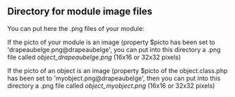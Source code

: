 
Directory for module image files
--------------------------------

You can put here the .png files of your module:


If the picto of your module is an image (property $picto has been set to 'drapeaubelge.png@drapeaubelge', you can put into this
directory a .png file called *object_drapeaubelge.png* (16x16 or 32x32 pixels)


If the picto of an object is an image (property $picto of the object.class.php has been set to 'myobject.png@drapeaubelge', then you can put into this
directory a .png file called *object_myobject.png* (16x16 or 32x32 pixels)

